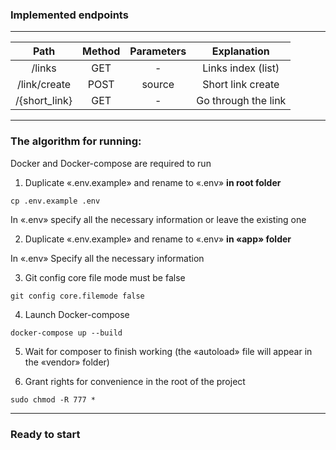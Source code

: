 ### Implemented endpoints

<hr>

|     Path      | Method | Parameters |     Explanation     |
|:-------------:|:------:|:----------:|:-------------------:|
|    /links     |  GET   |     -      | Links index (list)  |
| /link/create  |  POST  |   source   |  Short link create  |
| /{short_link} |  GET   |     -      | Go through the link |

<hr>

### The algorithm for running:

Docker and Docker-compose are required to run

1. Duplicate «.env.example» and rename to «.env» **in root folder**

```
cp .env.example .env
```

In «.env» specify all the necessary information or leave the existing one

2. Duplicate «.env.example» and rename to «.env» **in «app» folder**

In «.env» Specify all the necessary information

3. Git config core file mode must be false

```
git config core.filemode false
```

4. Launch Docker-compose

```
docker-compose up --build
```

5. Wait for composer to finish working (the «autoload» file will appear in the «vendor» folder)

6. Grant rights for convenience in the root of the project

```
sudo chmod -R 777 *
```

<hr>

### Ready to start
